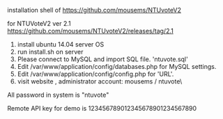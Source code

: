 installation shell of https://github.com/mousems/NTUvoteV2

for NTUVoteV2 ver 2.1
https://github.com/mousems/NTUvoteV2/releases/tag/2.1

1. install ubuntu 14.04 server OS
2. run install.sh on server
3. Please connect to MySQL and import SQL file. 'ntuvote.sql'
4. Edit /var/www/application/config/databases.php for MySQL settings.
5. Edit /var/www/application/config/config.php for 'URL'.
6. visit website , administrator account: mousems / ntuvote\

All password in system is "ntuvote"

Remote API key for demo is 123456789012345678901234567890

